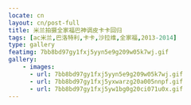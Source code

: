 ```yaml
---
locate: cn
layout: cn/post-full
title: 米兰拍摄全家福巴神调皮卡卡回归
tags: [ac米兰,巴洛特利,卡卡,沙拉维,全家福,2013-2014]
type: gallery
featimg: 7bb8bd97gy1fxj5yyn5e9g209w05k7wj.gif
gallery:
    - images:
      - url: 7bb8bd97gy1fxj5yyn5e9g209w05k7wj.gif
      - url: 7bb8bd97gy1fxj5yxwarzg20a005nnpf.gif
      - url: 7bb8bd97gy1fxj5yw1bg0g20ci071u0x.gif
---
```

